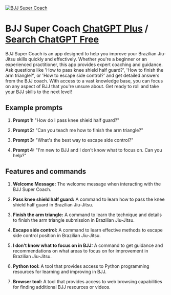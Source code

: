 
[![BJJ Super Coach](https://files.oaiusercontent.com/file-9rU33ZpOvckdpzxRW9G44HGm?se=2123-10-16T11%3A22%3A47Z&sp=r&sv=2021-08-06&sr=b&rscc=max-age%3D31536000%2C%20immutable&rscd=attachment%3B%20filename%3D09671acb-971b-4602-b80b-777882d2b0e8.png&sig=zKbmoTQeVJTKiKSPkYGBRgkArVv5HQQENmSDHFMNar8%3D)](https://chat.openai.com/g/g-ihQ49OK29-bjj-super-coach)

# BJJ Super Coach [ChatGPT Plus](https://chat.openai.com/g/g-ihQ49OK29-bjj-super-coach) / [Search ChatGPT Free](https://gptcall.net/index.html#/?search=BJJ%20Super%20Coach)

BJJ Super Coach is an app designed to help you improve your Brazilian Jiu-Jitsu skills quickly and effectively. Whether you're a beginner or an experienced practitioner, this app provides expert coaching and guidance. Ask questions like 'How to pass knee shield half guard?', 'How to finish the arm triangle?', or 'How to escape side control?' and get detailed answers from the BJJ coach. With access to a vast knowledge base, you can focus on any aspect of BJJ that you're unsure about. Get ready to roll and take your BJJ skills to the next level!

## Example prompts

1. **Prompt 1:** "How do I pass knee shield half guard?"

2. **Prompt 2:** "Can you teach me how to finish the arm triangle?"

3. **Prompt 3:** "What's the best way to escape side control?"

4. **Prompt 4:** "I'm new to BJJ and I don't know what to focus on. Can you help?"

## Features and commands

1. **Welcome Message:** The welcome message when interacting with the BJJ Super Coach.

2. **Pass knee shield half guard:** A command to learn how to pass the knee shield half guard in Brazilian Jiu-Jitsu.

3. **Finish the arm triangle:** A command to learn the technique and details to finish the arm triangle submission in Brazilian Jiu-Jitsu.

4. **Escape side control:** A command to learn effective methods to escape side control position in Brazilian Jiu-Jitsu.

5. **I don't know what to focus on in BJJ:** A command to get guidance and recommendations on what areas to focus on for improvement in Brazilian Jiu-Jitsu.

6. **Python tool:** A tool that provides access to Python programming resources for learning and improving in BJJ.

7. **Browser tool:** A tool that provides access to web browsing capabilities for finding additional BJJ resources or videos.


